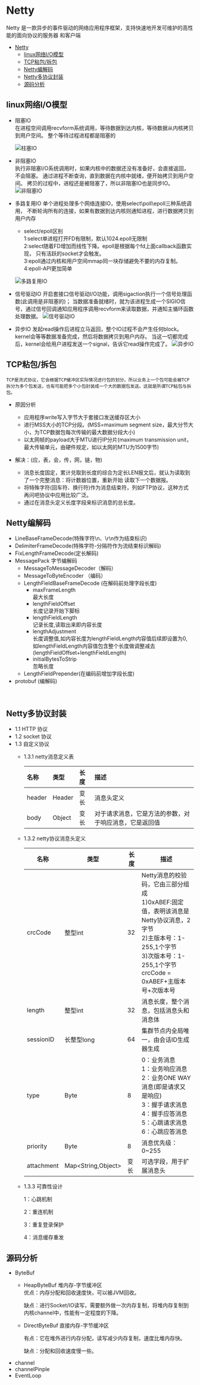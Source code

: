 # Netty
Netty 是一款异步的事件驱动的网络应用程序框架，支持快速地开发可维护的高性能的面向协议的服务器
和客户端

- [Netty](#netty)
  - [linux网络I/O模型](#linux网络io模型)
  - [TCP粘包/拆包](#tcp粘包拆包)
  - [Netty编解码](#netty编解码)
  - [Netty多协议封装](#netty多协议封装)
  - [源码分析](#源码分析)






## linux网络I/O模型
  - 阻塞IO  
    在进程空间调用recvform系统调用，等待数据到达内核，等待数据从内核拷贝到用户空间。
    整个等待过程进程都是阻塞的

    ![柱塞IO](./static/阻塞IO.png)

  - 非阻塞IO  
    执行非阻塞I/O系统调用时，如果内核中的数据还没有准备好，会直接返回，不会阻塞。
    通过进程不断查询，直到数据在内核中就绪，便开始拷贝到用户空间。
    拷贝的过程中，进程还是被阻塞了，所以非阻塞IO也是同步IO。
    ![非阻塞IO](./static/非阻塞IO.png)

  - 多路复用IO
    单个进程处理多个网络连接IO，使用select\poll\epoll三种系统调用，
    不断轮询所有的连接，如果有数据到达内核则通知进程，进行数据拷贝到用户内存  
    - select/epoll区别  
        1:select单进程打开FD有限制，默认1024.epoll无限制  
        2:select随着FD增加而线性下降。epoll是根据每个fd上面callback函数实现，
          只有活跃的socket才会触发。  
        3:epoll通过内核和用户空间mmap同一块存储避免不要的内存复制。  
        4:epoll-API更加简单

    ![多路复用IO](./static/多路复用IO.png)

  - 信号驱动IO
    开启套接口信号驱动I/O功能，调用sigaction执行一个信号处理函数(此调用是非阻塞的)；
    当数据准备就绪时，就为该进程生成一个SIGIO信号，通过信号回调通知应用程序调用recvform来读取数据，并通知主循环函数处理数据。
    ![信号驱动IO](./static/信号驱动IO.png)

  - 异步IO
    发起read操作后进程立马返回，整个IO过程不会产生任何block。
    kernel会等等数据准备完成，然后将数据拷贝到用户内存。
    当这一切都完成后，kernel会给用户进程发送一个signal，告诉它read操作完成了。
    ![异步IO](./static/异步IO.png)

##  TCP粘包/拆包  
    TCP是流式协议，它会根据TCP缓冲区实际情况进行包的划分。所以业务上一个包可能会被TCP  
    拆分为多个包发送，也有可能把多个小包封装成一个大的数据包发送。这就是所谓TCP粘包与拆包。
  - 原因分析  
    - 应用程序write写入字节大于套接口发送缓存区大小
    - 进行MSS大小的TCP分段。(MSS=maximum segment size，最大分节大小，为TCP数据包每次传输的最大数据分段大小)
    - 以太网帧的payload大于MTU进行IP分片(maximum transmission unit，最大传输单元，由硬件规定，如以太网的MTU为1500字节)

  - 解决：(应，表，会，传，网，链，物)  
    - 消息长度固定，累计兑取到长度的综合为定长LEN报文后，就认为读取到了一个完整消息：将计数器位置，重新开始
        读取下一个数据报。
    - 将特殊字符(回车符、换行符)作为消息结束符，列如FTP协议，这种方式再问吧协议中应用比较广泛。
    - 通过在消息头定义长度字段来标识消息的总长度。

## Netty编解码  
   - LineBaseFrameDecode(特殊字符\n、\r\n作为结束标识)  
   - DelimiterFrameDecode(特殊字符-分隔符作为流结束标识解码)
   - FixLengthFrameDecode(定长解码)
   - MessagePack 字节编解码  
     - MessageToMessageDecoder（解码） 
     - MessageToByteEncoder （编码）  
     - LengthFieldBaseFrameDecode (在解码前处理字段长度)
       * maxFrameLength  
             最大长度
       * lengthFieldOffset   
            长度记录开始下脚标
       * lengthFieldLength   
            记录长度,读取出来即内容长度
       * lengthAdjustment   
            长度调整值,如内容长度为lengthFieldLength内容值后续即设置为0,
            如lengthFieldLength内容值包含整个长度做调整减去(lengthFieldOffset+lengthFieldLength)
        * initialBytesToStrip  
            忽略长度    
     - LengthFieldPrepender(在编码前增加字段长度)  
   - protobuf (编解码)


​    
## Netty多协议封装   
   - 1.1 HTTP 协议  
   - 1.2 socket 协议
   - 1.3 自定义协议    
     - 1.3.1 netty消息定义表

         | 名称     | 类型     | 长度   | 描述                          |
         | :----- | :----- | :--- | :-------------------------- |
         | header | Header | 变长   | 消息头定义                       |
         | body   | Object | 变长   | 对于请求消息，它是方法的参数，对于响应消息，它是返回值 |

         

     - 1.3.2 netty协议消息头定义

       | 名称       | 类型               | 长度 | 描述                                                         |
       | ---------- | ------------------ | ---- | ------------------------------------------------------------ |
       | crcCode    | 整型int            | 32   | Netty消息的校验码，它由三部分组成<br>1)0xABEF:固定值，表明该消息是Netty协议消息，2字节<br>2)主版本号：1-255,1个字节<br>3)次版本号：1-255,1个字节<br> crcCode = 0xABEF+主版本号+次版本号 |
       | length     | 整型int            | 32   | 消息长度，整个消息，包括消息头和消息体                       |
       | sessionID  | 长整型long         | 64   | 集群节点内全局唯一，由会话ID生成器生成                       |
       | type       | Byte               | 8    | 0：业务消息<br> 1：业务响应消息<br> 2：业务ONE WAY 消息(即是请求又是响应)<br> 3：握手请求消息<br> 4：握手应答消息<br> 5：心跳请求消息<br> 6：心跳应答消息 |
       | priority   | Byte               | 8    | 消息优先级：0~255                                            |
       | attachment | Map<String,Object> | 变长 | 可选字段，用于扩展消息头                                     |

     - 1.3.3 可靠性设计

          1：心跳机制

          2：重连机制

          3：重复登录保护

          4：消息缓存重发

## 源码分析  
   - ByteBuf  
     - HeapByteBuf 堆内存-字节缓冲区  
         优点：内存分配和回收速度快，可以被JVM回收。
        
         缺点：进行Socket/IO读写，需要额外做一次内存复制，将堆内存复制到内核channel中，性能有一定程度的下降。
        
     - DirectByteBuf 直接内存-字节缓冲区   
     
        有点：它在堆外进行内存分配，读写减少内存复制，速度比堆内存快。
     
        缺点：分配和回收速度慢一些。
   - channel
   - channelPinple
   - EventLoop
        
     
        
     
        
     
        
     
        